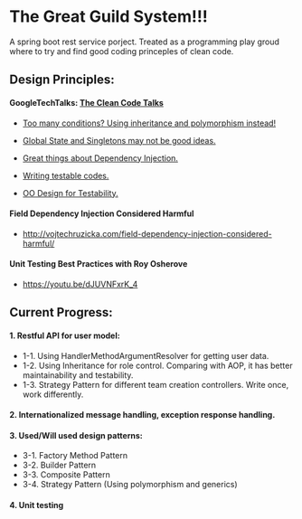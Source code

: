 # The Great Guild System!!!
A spring boot rest service porject. Treated as a programming play groud where to try and find good coding princeples of clean code.

## Design Principles:
#### GoogleTechTalks: [The Clean Code Talks](https://www.youtube.com/watch?v=4F72VULWFvc&list=PL693EFD059797C21E)

* [Too many conditions? Using inheritance and polymorphism instead!](https://youtu.be/4F72VULWFvc?list=PL693EFD059797C21E)
 
* [Global State and Singletons may not be good ideas.](https://youtu.be/-FRm3VPhseI?list=PL693EFD059797C21E)

* [Great things about Dependency Injection.](https://youtu.be/RlfLCWKxHJ0?list=PL693EFD059797C21E)

* [Writing testable codes.](https://youtu.be/RlfLCWKxHJ0?list=PL693EFD059797C21E)

* [OO Design for Testability.](https://youtu.be/acjvKJiOvXw?list=PL693EFD059797C21E)



#### Field Dependency Injection Considered Harmful

* http://vojtechruzicka.com/field-dependency-injection-considered-harmful/

#### Unit Testing Best Practices with Roy Osherove

* https://youtu.be/dJUVNFxrK_4


## Current Progress:
#### 1. Restful API for user model:
 * 1-1. Using HandlerMethodArgumentResolver for getting user data.
 * 1-2. Using Inheritance for role control. Comparing with AOP, it has better maintainability and testability.
 * 1-3. Strategy Pattern for different team creation controllers. Write once, work differently.
 
#### 2. Internationalized message handling, exception response handling.

#### 3. Used/Will used design patterns:
 * 3-1. Factory Method Pattern
 * 3-2. Builder Pattern
 * 3-3. Composite Pattern
 * 3-4. Strategy Pattern (Using polymorphism and generics)
 
 #### 4. Unit testing
